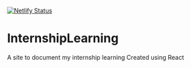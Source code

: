 [![Netlify Status](https://api.netlify.com/api/v1/badges/71f9d853-85bd-4dfb-b9c7-537e6ac55327/deploy-status)](https://app.netlify.com/sites/kind-golick-04520b/deploys)
# InternshipLearning
A site to document my internship learning
Created using React